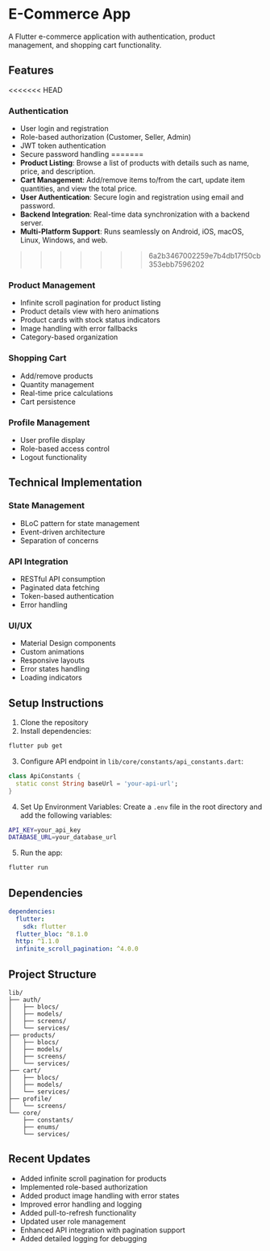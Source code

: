 # E-Commerce App

A Flutter e-commerce application with authentication, product management, and shopping cart functionality.

## Features

<<<<<<< HEAD
### Authentication
- User login and registration
- Role-based authorization (Customer, Seller, Admin)
- JWT token authentication
- Secure password handling
=======
- **Product Listing**: Browse a list of products with details such as name, price, and description.
- **Cart Management**: Add/remove items to/from the cart, update item quantities, and view the total price.
- **User Authentication**: Secure login and registration using email and password.
- **Backend Integration**: Real-time data synchronization with a backend server.
- **Multi-Platform Support**: Runs seamlessly on Android, iOS, macOS, Linux, Windows, and web.
>>>>>>> 6a2b3467002259e7b4db17f50cb353ebb7596202

### Product Management 
- Infinite scroll pagination for product listing
- Product details view with hero animations
- Product cards with stock status indicators
- Image handling with error fallbacks
- Category-based organization

### Shopping Cart
- Add/remove products
- Quantity management
- Real-time price calculations
- Cart persistence

### Profile Management
- User profile display
- Role-based access control
- Logout functionality

## Technical Implementation

### State Management
- BLoC pattern for state management
- Event-driven architecture
- Separation of concerns

### API Integration
- RESTful API consumption
- Paginated data fetching
- Token-based authentication
- Error handling

### UI/UX
- Material Design components
- Custom animations
- Responsive layouts
- Error states handling
- Loading indicators


## Setup Instructions

1. Clone the repository
2. Install dependencies:
```bash
flutter pub get
```

3. Configure API endpoint in `lib/core/constants/api_constants.dart`:
```dart
class ApiConstants {
  static const String baseUrl = 'your-api-url';
}
```

4. Set Up Environment Variables: Create a `.env` file in the root directory and add the following variables:
```bash
API_KEY=your_api_key
DATABASE_URL=your_database_url
```

5. Run the app:
```bash
flutter run
```

## Dependencies

```yaml
dependencies:
  flutter:
    sdk: flutter
  flutter_bloc: ^8.1.0
  http: ^1.1.0
  infinite_scroll_pagination: ^4.0.0
```

## Project Structure

```
lib/
├── auth/
│   ├── blocs/
│   ├── models/
│   ├── screens/
│   └── services/
├── products/
│   ├── blocs/
│   ├── models/
│   ├── screens/
│   └── services/
├── cart/
│   ├── blocs/
│   ├── models/
│   └── services/
├── profile/
│   └── screens/
└── core/
    ├── constants/
    ├── enums/
    └── services/
```

## Recent Updates

- Added infinite scroll pagination for products
- Implemented role-based authorization
- Added product image handling with error states
- Improved error handling and logging
- Added pull-to-refresh functionality
- Updated user role management
- Enhanced API integration with pagination support
- Added detailed logging for debugging